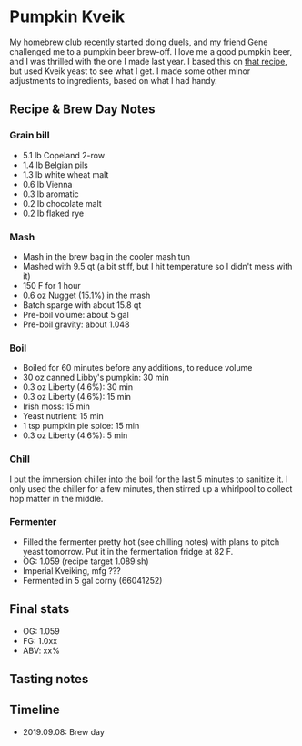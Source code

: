 # Pumpkin Kveik
My homebrew club recently started doing duels, and my friend Gene challenged me to a pumpkin beer brew-off. I love me a good pumpkin beer, and I was thrilled with the one I made last year. I based this on [that recipe](../33-PumpkinAle/README.md), but used Kveik yeast to see what I get. I made some other minor adjustments to ingredients, based on what I had handy. 

## Recipe & Brew Day Notes
### Grain bill
- 5.1 lb Copeland 2-row
- 1.4 lb Belgian pils
- 1.3 lb white wheat malt
- 0.6 lb Vienna
- 0.3 lb aromatic
- 0.2 lb chocolate malt
- 0.2 lb flaked rye

### Mash
- Mash in the brew bag in the cooler mash tun
- Mashed with 9.5 qt (a bit stiff, but I hit temperature so I didn't mess with it)
- 150 F for 1 hour
- 0.6 oz Nugget (15.1%) in the mash
- Batch sparge with about 15.8 qt
- Pre-boil volume: about 5 gal
- Pre-boil gravity: about 1.048

### Boil
- Boiled for 60 minutes before any additions, to reduce volume
- 30 oz canned Libby's pumpkin: 30 min
- 0.3 oz Liberty (4.6%): 30 min
- 0.3 oz Liberty (4.6%): 15 min
- Irish moss: 15 min
- Yeast nutrient: 15 min
- 1 tsp pumpkin pie spice: 15 min
- 0.3 oz Liberty (4.6%): 5 min

### Chill
I put the immersion chiller into the boil for the last 5 minutes to sanitize it. I only used the chiller for a few minutes, then stirred up a whirlpool to collect hop matter in the middle.

### Fermenter
- Filled the fermenter pretty hot (see chilling notes) with plans to pitch yeast tomorrow. Put it in the fermentation fridge at 82 F.
- OG: 1.059 (recipe target 1.089ish)
- Imperial Kveiking, mfg ???
- Fermented in 5 gal corny (66041252)

## Final stats
- OG: 1.059
- FG: 1.0xx
- ABV: xx%

## Tasting notes

## Timeline
- 2019.09.08: Brew day